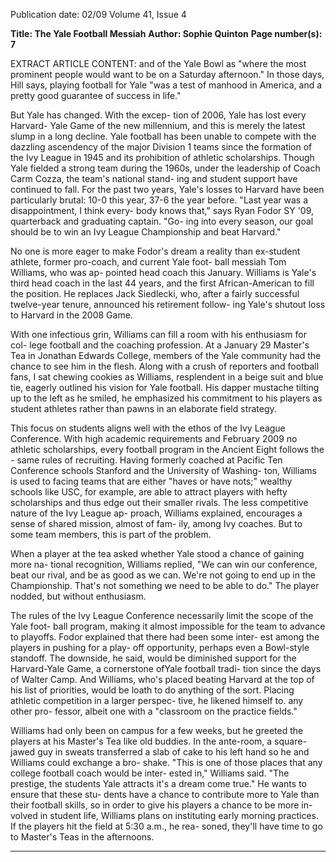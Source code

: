 Publication date: 02/09
Volume 41, Issue 4

**Title: The Yale Football Messiah**
**Author: Sophie Quinton**
**Page number(s): 7**

EXTRACT ARTICLE CONTENT:
and of the Yale Bowl as "where the most 
prominent people would want to be on a 
Saturday afternoon." In those days, Hill 
says, playing football for Yale "was a test 
of manhood in America, and a pretty good 
guarantee of success in life." 

But Yale has changed. With the excep-
tion of 2006, Yale has lost every Harvard-
Yale Game of the new millennium, and 
this is merely the latest slump in a long 
decline. Yale football has been unable to 
compete with the dazzling ascendency 
of the major Division 1 teams since the 
formation of the Ivy League in 1945 and 
its prohibition of athletic scholarships. 
Though Yale fielded a strong team during 
the 1960s, under the leadership of Coach 
Carm Cozza, the team's national stand-
ing and student support have continued 
to fall. For the past two years, Yale's losses 
to Harvard have been particularly brutal: 
10-0 this year, 37-6 the year before. "Last 
year was a disappointment, I think every-
body knows that," says Ryan Fodor SY '09, 
quarterback and graduating captain. "Go-
ing into every season, our goal should be 
to win an Ivy League Championship and 
beat Harvard." 

No one is more eager to make Fodor's 
dream a reality than ex-student athlete, 
former pro-coach, and current Yale foot-
ball messiah Tom Williams, who was ap-
pointed head coach this January. Williams 
is Yale's third head coach in the last 44 
years, and the first African-American to fill 
the position. He replaces Jack Siedlecki, 
who, after a fairly successful twelve-year 
tenure, announced his retirement follow-
ing Yale's shutout loss to Harvard in the 
2008 Game. 

With one infectious grin, Williams can 
fill a room with his enthusiasm for col-
lege football and the coaching profession. 
At a January 29 Master's Tea in Jonathan 
Edwards College, members of the Yale 
community had the chance to see him in 
the flesh. Along with a crush of reporters 
and football fans, I sat chewing cookies as 
Williams, resplendent in a beige suit and 
blue tie, eagerly outlined his vision for 
Yale football. His dapper mustache tilting 
up to the left as he smiled, he emphasized 
his commitment to his players as student 
athletes rather than pawns in an elaborate 
field strategy. 

This focus on students aligns well with 
the ethos of the Ivy League Conference. 
With high academic requirements and 
February 2009 
no athletic scholarships, every football 
program in the Ancient Eight follows the -
same rules of recruiting. Having formerly 
coached at Pacific Ten Conference schools 
Stanford and the University of Washing-
ton, Williams is used to facing teams that 
are either "haves or have nots;" wealthy 
schools like USC, for example, are able to 
attract players with hefty scholarships and 
thus edge out their smaller rivals. The less 
competitive nature of the Ivy League ap-
proach, Williams explained, encourages 
a sense of shared mission, almost of fam-
ily, among Ivy coaches. But to some team 
members, this is part of the problem. 

When a player at the tea asked whether 
Yale stood a chance of gaining more na-
tional recognition, Williams replied, "We 
can win our conference, beat our rival, and 
be as good as we can. We're not going to 
end up in the Championship. That's not 
something we need to be able to do." The 
player nodded, but without enthusiasm. 

The rules of the Ivy League Conference 
necessarily limit the scope of the Yale foot-
ball program, making it almost impossible 
for the team to advance to playoffs. Fodor 
explained that there had been some inter-
est among the players in pushing for a play-
off opportunity, perhaps even a Bowl-style 
standoff. The downside, he said, would be 
diminished support for the Harvard-Yale 
Game, a cornerstone ofYale football tradi-
tion since the days of Walter Camp. And 
Williams, who's placed beating Harvard at 
the top of his list of priorities, would be 
loath to do anything of the sort. Placing 
athletic competition in a larger perspec-
tive, he likened himself to. any other pro-
fessor, albeit one with a "classroom on the 
practice fields." 

Williams had only been on campus for 
a few weeks, but he greeted the players at 
his Master's Tea like old buddies. In the
ante-room, a square-jawed guy in sweats 
transferred a slab of cake to his left hand 
so he and Williams could exchange a bro-
shake. "This is one of those places that 
any college football coach would be inter-
ested in," Williams said. "The prestige, the 
students Yale attracts 
it's a dream come 
true." He wants to ensure that these stu-
dents have a chance to contribute more to 
Yale than their football skills, so in order 
to give his players a chance to be more in-
volved in student life, Williams plans on 
instituting early morning practices. If the 
players hit the field at 5:30 a.m., he rea-
soned, they'll have time to go to Master's 
Teas in the afternoons. 


---